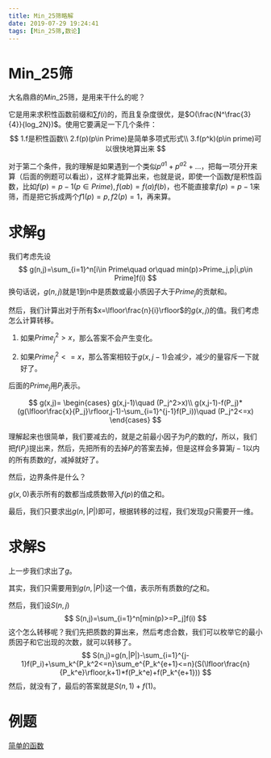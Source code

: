 ```yaml
---
title: Min_25筛略解
date: 2019-07-29 19:24:41
tags: [Min_25筛,数论]
---
```


# Min_25筛

大名鼎鼎的$Min\_25$筛，是用来干什么的呢？

它是用来求积性函数前缀和$\sum f(i)$的，而且复杂度很优，是$O(\frac{N^\frac{3}{4}}{log_2N})$。使用它要满足一下几个条件：
$$
1.f是积性函数\\
2.f(p)(p\in Prime)是简单多项式形式\\
3.f(p^k)(p\in prime)可以很快地算出来
$$
<!--more-->

对于第二个条件，我的理解是如果遇到一个类似$p^{a1}+p^{a2}+...$，把每一项分开来算（后面的例题可以看出），这样才能算出来，也就是说，即使一个函数$f$是积性函数，比如$f(p)=p-1(p\in Prime),f(ab)=f(a)f(b)$，也不能直接拿$f(p)=p-1$来筛，而是把它拆成两个$f1(p)=p,f2(p)=1$，再来算。

# 求解g

我们考虑先设
$$
g(n,j)=\sum_{i=1}^n[i\in Prime\quad or\quad min(p)>Prime_j,p|i,p\in Prime]f(i)
$$
换句话说，$g(n,j)$就是1到n中是质数或最小质因子大于$Prime_j$的贡献和。

然后，我们计算出对于所有$x=\lfloor\frac{n}{i}\rfloor$的$g(x,j)$的值。我们考虑怎么计算转移。

1. 如果$Prime_j^2>x$，那么答案不会产生变化。

2. 如果$Prime_j^2<=x$，那么答案相较于$g(x,j-1)$会减少，减少的量容斥一下就好了。

后面的$Prime_j$用$P_j$表示。

$$
g(x,j)=
\begin{cases}
g(x,j-1)\quad (P_j^2>x)\\
g(x,j-1)-f(P_j)*(g(\lfloor\frac{x}{P_j}\rfloor,j-1)-\sum_{i=1}^{j-1}f(P_i))\quad (P_j^2<=x)
\end{cases}
$$

理解起来也很简单，我们要减去的，就是之前最小因子为$P_j$的数的$f$，所以，我们把$f(P_j)$提出来，然后，先把所有的去掉$P_j$的答案去掉，但是这样会多算第$j-1$以内的所有质数的$f$，减掉就好了。

然后，边界条件是什么？

$g(x,0)$表示所有的数都当成质数带入$f(p)$的值之和。

最后，我们只要求出$g(n,|P|)$即可，根据转移的过程，我们发现$g$只需要开一维。

# 求解S

上一步我们求出了$g$。

其实，我们只需要用到$g(n,|P|)$这一个值，表示所有质数的$f$之和。

然后，我们设$S(n,j)$
$$
S(n,j)=\sum_{i=1}^n[min(p)>=P_j]f(i)
$$
这个怎么转移呢？我们先把质数的算出来，然后考虑合数，我们可以枚举它的最小质因子和它出现的次数，就可以转移了。
$$
S(n,j)=g(n,|P|)-\sum_{i=1}^{j-1}f(P_i)+\sum_k^{P_k^2<=n}\sum_e^{P_k^{e+1}<=n}(S(\lfloor\frac{n}{P_k^e}\rfloor,k+1)*f(P_k^e)+f(P_k^{e+1}))
$$
然后，就没有了，最后的答案就是$S(n,1)+f(1)$。

# 例题

[简单的函数]([https://cmwqf.github.io/2019/07/29/LOJ6053-%E7%AE%80%E5%8D%95%E7%9A%84%E5%87%BD%E6%95%B0/](https://cmwqf.github.io/2019/07/29/LOJ6053-简单的函数/))